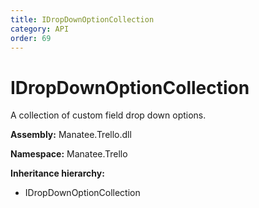 ```yaml
---
title: IDropDownOptionCollection
category: API
order: 69
---
```


# IDropDownOptionCollection

A collection of custom field drop down options.

**Assembly:** Manatee.Trello.dll

**Namespace:** Manatee.Trello

**Inheritance hierarchy:**

- IDropDownOptionCollection

